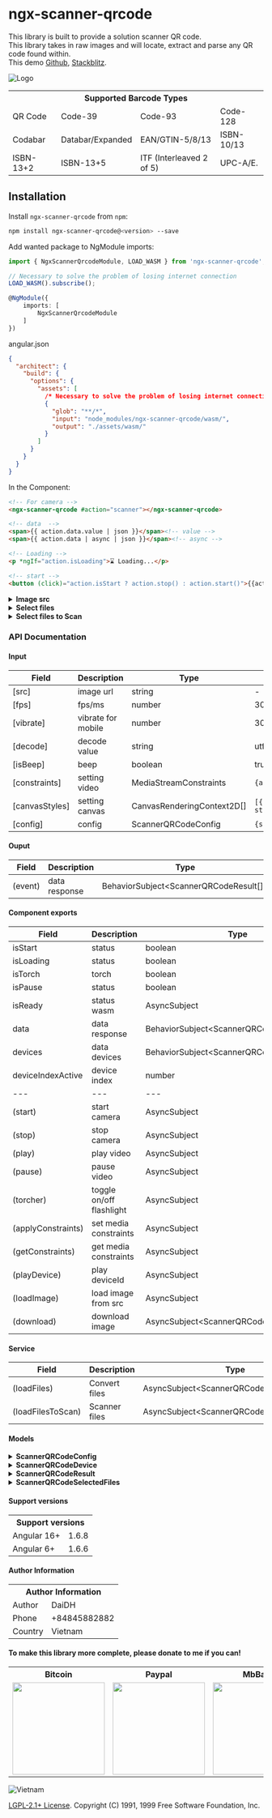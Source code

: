 # ngx-scanner-qrcode

This library is built to provide a solution scanner QR code.\
This library takes in raw images and will locate, extract and parse any QR code found within.\
This demo [Github](https://id1945.github.io/ngx-scanner-qrcode), [Stackblitz](https://stackblitz.com/edit/angular-ngx-scanner-qrcode).

![Logo](https://raw.githubusercontent.com/id1945/ngx-scanner-qrcode/master/ngx-scanner-qrcode.png)

<table>
  <tr>
    <th colspan="4">Supported Barcode Types</th>
  </tr>
  <tr>
    <td>QR Code</td>
    <td>Code-39</td>
    <td>Code-93</td>
    <td>Code-128</td>
  </tr>
  <tr>
    <td>Codabar</td>
    <td>Databar/Expanded</td>
    <td>EAN/GTIN-5/8/13</td>
    <td>ISBN-10/13</td>
  </tr>
  <tr>
    <td>ISBN-13+2</td>
    <td>ISBN-13+5</td>
    <td>ITF (Interleaved 2 of 5)</td>
    <td>UPC-A/E.</td>
  </tr>
</table>

## Installation

Install `ngx-scanner-qrcode` from `npm`:

```bash
npm install ngx-scanner-qrcode@<version> --save
```

Add wanted package to NgModule imports:
```typescript
import { NgxScannerQrcodeModule, LOAD_WASM } from 'ngx-scanner-qrcode';

// Necessary to solve the problem of losing internet connection
LOAD_WASM().subscribe();

@NgModule({
    imports: [
        NgxScannerQrcodeModule
    ]
})
```

angular.json

```json
{
  "architect": {
    "build": {
      "options": {
        "assets": [
          /* Necessary to solve the problem of losing internet connection */
          {
            "glob": "**/*",
            "input": "node_modules/ngx-scanner-qrcode/wasm/", 
            "output": "./assets/wasm/"
          }
        ]
      }
    }
  }
}
```

In the Component:

```html
<!-- For camera -->
<ngx-scanner-qrcode #action="scanner"></ngx-scanner-qrcode>

<!-- data  -->
<span>{{ action.data.value | json }}</span><!-- value -->
<span>{{ action.data | async | json }}</span><!-- async -->

<!-- Loading -->
<p *ngIf="action.isLoading">⌛ Loading...</p>

<!-- start -->
<button (click)="action.isStart ? action.stop() : action.start()">{{action.isStart ? 'Stop' : 'Start'}}</button>
```

<details><summary><b>Image src</b></summary>

```html
<!-- For image src -->
<ngx-scanner-qrcode #action="scanner" [src]="'https://domain.com/test.png'"></ngx-scanner-qrcode>

<span>{{ action.data.value | json }}</span><!-- value -->
<span>{{ action.data | async | json }}</span><!-- async -->
```

</details>

<details><summary><b>Select files</b></summary>

```html
<!-- For select files -->
<input #file type="file" (change)="onSelects(file.files)" [multiple]="'multiple'" [accept]="'.jpg, .png, .gif, .jpeg'"/>

<div *ngFor="let item of qrCodeResult">
  <ngx-scanner-qrcode #actionFile="scanner" [src]="item.url" [config]="config"></ngx-scanner-qrcode>
  <p>{{ actionFile.data.value | json }}</p><!-- value -->
  <p>{{ actionFile.data | async | json }}</p><!-- async -->
</div>
```

```typescript
import { Component } from '@angular/core';
import { NgxScannerQrcodeService, ScannerQRCodeSelectedFiles } from 'ngx-scanner-qrcode';

@Component({
  selector: 'app-root',
  templateUrl: './app.component.html',
  styleUrls: ['./app.component.css']
})
export class AppComponent {
  public qrCodeResult: ScannerQRCodeSelectedFiles[] = [];

  public config: ScannerQRCodeConfig = {
    constraints: { 
      video: {
        width: window.innerWidth
      }
    } 
  };

  constructor(private qrcode: NgxScannerQrcodeService) { }

  public onSelects(files: any) {
    this.qrcode.loadFiles(files).subscribe((res: ScannerQRCodeSelectedFiles[]) => {
      this.qrCodeResult = res;
    });
  }
}
```

</details>

<details><summary><b>Select files to Scan</b></summary>

```html
<!-- For select files -->
<input #file type="file" (change)="onSelects(file.files)" [multiple]="'multiple'" [accept]="'.jpg, .png, .gif, .jpeg'"/>

<div *ngFor="let item of qrCodeResult">
  <img [src]="item.url | safe: 'url'" [alt]="item.name" style="max-width: 100%"><!-- Need bypassSecurityTrustUrl -->
  <p>{{ item.data | json }}</p>
</div>
```

```typescript
import { Component } from '@angular/core';
import { NgxScannerQrcodeService, ScannerQRCodeSelectedFiles } from 'ngx-scanner-qrcode';

@Component({
  selector: 'app-root',
  templateUrl: './app.component.html',
  styleUrls: ['./app.component.css']
})
export class AppComponent {
  public qrCodeResult: ScannerQRCodeSelectedFiles[] = [];

  public config: ScannerQRCodeConfig = {
    constraints: { 
      video: {
        width: window.innerWidth
      }
    } 
  };

  constructor(private qrcode: NgxScannerQrcodeService) { }

  public onSelects(files: any) {
    this.qrcode.loadFilesToScan(files).subscribe((res: ScannerQRCodeSelectedFiles[]) => {
      this.qrCodeResult = res;
    });
  }
}
```

</details>

### API Documentation

#### Input

|   Field         |   Description                 |     Type                    |     Default                                                                                                                                 |
|   ---           |       ---                     |     ---                     |       ---                                                                                                                                   |
| [src]           | image url                     | string                      | -                                                                                                                                           |
| [fps]           | fps/ms                        | number                      | 30                                                                                                                                          |
| [vibrate]       | vibrate for mobile            | number                      | 300                                                                                                                                         |
| [decode]        | decode value                  | string                      | utf-8                                                                                                                                       |
| [isBeep]        | beep                          | boolean                     | true                                                                                                                                        |
| [constraints]   | setting video                 | MediaStreamConstraints      | ``` {audio:false,video:true} ```                                                                                                            |
| [canvasStyles]  | setting canvas                | CanvasRenderingContext2D[]  | ``` [{ lineWidth: 1, strokeStyle: 'green', fillStyle: '#55f02880' },{ font: '15px serif', strokeStyle: '#fff0', fillStyle: '#ff0000' }] ``` |
| [config]        | config                        | ScannerQRCodeConfig         | ``` {src:..,fps..,vibrate..,decode:..,isBeep:..,config:..,constraints:..,canvasStyles:..} ```                                               |

#### Ouput

| Field     | Description   | Type                                      | Default |
| ---       | ---           | ---                                       | ---     |
| (event)   | data response | BehaviorSubject<ScannerQRCodeResult[]>    | []      |

#### Component exports

| Field             | Description               | Type                                        | Default   |
| ---               | ---                       | ---                                         | ---       |
| isStart           | status                    | boolean                                     | false     | 
| isLoading         | status                    | boolean                                     | false     | 
| isTorch           | torch                     | boolean                                     | false     | 
| isPause           | status                    | boolean                                     | -         | 
| isReady           | status wasm               | AsyncSubject<boolean>                       | -         | 
| data              | data response             | BehaviorSubject<ScannerQRCodeResult[]>      | []        |
| devices           | data devices              | BehaviorSubject<ScannerQRCodeDevice[]>      | []        |
| deviceIndexActive | device index              | number                                      | 0         |
| ---               | ---                       | ---                                         | ---       |
| (start)           | start camera              | AsyncSubject                                | -         |
| (stop)            | stop camera               | AsyncSubject                                | -         |
| (play)            | play video                | AsyncSubject                                | -         |
| (pause)           | pause video               | AsyncSubject                                | -         |
| (torcher)         | toggle on/off flashlight  | AsyncSubject                                | -         |
| (applyConstraints)| set media constraints     | AsyncSubject                                | -         |
| (getConstraints)  | get media constraints     | AsyncSubject                                | -         |
| (playDevice)      | play deviceId             | AsyncSubject                                | -         |
| (loadImage)       | load image from src       | AsyncSubject                                | -         |
| (download)        | download image            | AsyncSubject<ScannerQRCodeSelectedFiles[]>  | -         |

#### Service

| Field             | Description         | Type                                        | Default |
| ---               | ---                 | ---                                         | ---     |
| (loadFiles)       | Convert files       | AsyncSubject<ScannerQRCodeSelectedFiles[]>  | []      |
| (loadFilesToScan) | Scanner files       | AsyncSubject<ScannerQRCodeSelectedFiles[]>  | []      |

#### Models

<details><summary><b>ScannerQRCodeConfig</b></summary>

```typescript
interface ScannerQRCodeConfig {
  src?: string;
  fps?: number;
  vibrate?: number; /** support mobile */
  decode?: string;
  isBeep?: boolean;
  constraints?: MediaStreamConstraints;
  canvasStyles?: CanvasRenderingContext2D[];
}
```
</details>

<details><summary><b>ScannerQRCodeDevice</b></summary>

```typescript
interface ScannerQRCodeDevice {
  kind: string;
  label: string;
  groupId: string;
  deviceId: string;
}
```
</details>

<details><summary><b>ScannerQRCodeResult</b></summary>

```typescript
class ScannerQRCodeResult {
  type: ScannerQRCodeSymbolType;
  typeName: string;
  data: Int8Array;
  points: Array<ScannerQRCodePoint>;
  orientation: ScannerQRCodeOrientation;
  time: number;
  cacheCount: number;
  quality: number;
  value: string;
}
```

```typescript

enum ScannerQRCodeSymbolType {
  ScannerQRCode_NONE = 0,   /**< no symbol decoded */
  ScannerQRCode_PARTIAL = 1,   /**< intermediate status */
  ScannerQRCode_EAN2 = 2,   /**< GS1 2-digit add-on */
  ScannerQRCode_EAN5 = 5,   /**< GS1 5-digit add-on */
  ScannerQRCode_EAN8 = 8,   /**< EAN-8 */
  ScannerQRCode_UPCE = 9,   /**< UPC-E */
  ScannerQRCode_ISBN10 = 10,  /**< ISBN-10 (from EAN-13). @since 0.4 */
  ScannerQRCode_UPCA = 12,  /**< UPC-A */
  ScannerQRCode_EAN13 = 13,  /**< EAN-13 */
  ScannerQRCode_ISBN13 = 14,  /**< ISBN-13 (from EAN-13). @since 0.4 */
  ScannerQRCode_COMPOSITE = 15,  /**< EAN/UPC composite */
  ScannerQRCode_I25 = 25,  /**< Interleaved 2 of 5. @since 0.4 */
  ScannerQRCode_DATABAR = 34,  /**< GS1 DataBar (RSS). @since 0.11 */
  ScannerQRCode_DATABAR_EXP = 35,  /**< GS1 DataBar Expanded. @since 0.11 */
  ScannerQRCode_CODABAR = 38,  /**< Codabar. @since 0.11 */
  ScannerQRCode_CODE39 = 39,  /**< Code 39. @since 0.4 */
  ScannerQRCode_PDF417 = 57,  /**< PDF417. @since 0.6 */
  ScannerQRCode_QRCODE = 64,  /**< QR Code. @since 0.10 */
  ScannerQRCode_SQCODE = 80,  /**< SQ Code. @since 0.20.1 */
  ScannerQRCode_CODE93 = 93,  /**< Code 93. @since 0.11 */
  ScannerQRCode_CODE128 = 128, /**< Code 128 */

  /*
   * Please see _ScannerQRCode_get_symbol_hash() if adding
   * anything after 128
   */

  /** mask for base symbol type.
   * @deprecated in 0.11, remove this from existing code
   */
  ScannerQRCode_SYMBOL = 0x00ff,
  /** 2-digit add-on flag.
   * @deprecated in 0.11, a ::ScannerQRCode_EAN2 component is used for
   * 2-digit GS1 add-ons
   */
  ScannerQRCode_ADDON2 = 0x0200,
  /** 5-digit add-on flag.
   * @deprecated in 0.11, a ::ScannerQRCode_EAN5 component is used for
   * 5-digit GS1 add-ons
   */
  ScannerQRCode_ADDON5 = 0x0500,
  /** add-on flag mask.
   * @deprecated in 0.11, GS1 add-ons are represented using composite
   * symbols of type ::ScannerQRCode_COMPOSITE; add-on components use ::ScannerQRCode_EAN2
   * or ::ScannerQRCode_EAN5
   */
  ScannerQRCode_ADDON = 0x0700,
}

interface ScannerQRCodePoint {
  x: number;
  y: number;
}

enum ScannerQRCodeOrientation {
  ScannerQRCode_ORIENT_UNKNOWN = -1,  /**< unable to determine orientation */
  ScannerQRCode_ORIENT_UP,            /**< upright, read left to right */
  ScannerQRCode_ORIENT_RIGHT,         /**< sideways, read top to bottom */
  ScannerQRCode_ORIENT_DOWN,          /**< upside-down, read right to left */
  ScannerQRCode_ORIENT_LEFT,          /**< sideways, read bottom to top */
}
```
</details>

<details><summary><b>ScannerQRCodeSelectedFiles</b></summary>

```typescript
interface ScannerQRCodeSelectedFiles {
  url: string;
  name: string;
  file: File;
  data?: ScannerQRCodeResult[];
  canvas?: HTMLCanvasElement;
}
```
</details>


#### Support versions

<table>
  <tr>
    <th colspan="2">Support versions</th>
  </tr>
  <tr>
    <td>Angular 16+</td>
    <td>1.6.8</td>
  </tr>
  <tr>
    <td>Angular 6+</td>
    <td>1.6.6</td>
  </tr>
</table>

#### Author Information
  
<table>
  <tr>
    <th colspan="2">Author Information</th>
  </tr>
  <tr>
    <td>Author</td>
    <td>DaiDH</td>
  </tr>
  <tr>
    <td>Phone</td>
    <td>+84845882882</td>
  </tr>
  <tr>
    <td>Country</td>
    <td>Vietnam</td>
  </tr>
</table>

#### To make this library more complete, please donate to me if you can!

<table>
  <tr>
    <th>Bitcoin</th>
    <th>Paypal</th>
    <th>MbBank</th>
  </tr>
  <tr>
    <td><img src="https://raw.githubusercontent.com/id1945/id1945/master/donate-bitcoin.png" width="182px"></td>
    <td><img src="https://raw.githubusercontent.com/id1945/id1945/master/donate-paypal.png" width="182px"></td>
    <td><img src="https://raw.githubusercontent.com/id1945/id1945/master/donate-mbbank.png" width="182px"></td>
  </tr>
</table>

![Vietnam](https://raw.githubusercontent.com/id1945/id1945/master/vietnam.gif)

[LGPL-2.1+ License](https://github.com/id1945/ngx-scanner-qrcode/blob/master/LICENSE). Copyright (C) 1991, 1999 Free Software Foundation, Inc.
